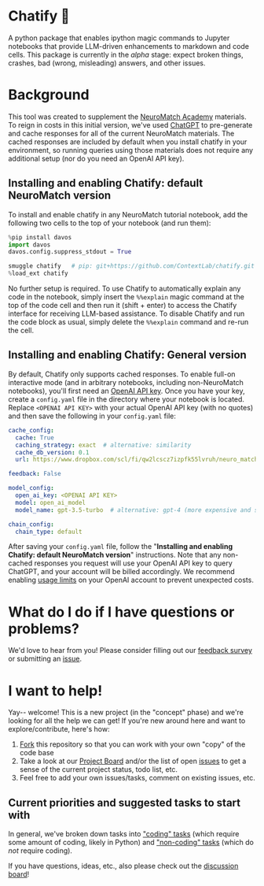 # Chatify 🤖

A python package that enables ipython magic commands to Jupyter notebooks that provide LLM-driven enhancements to markdown and code cells.  This package is currently in the *alpha* stage: expect broken things, crashes, bad (wrong, misleading) answers, and other issues.

# Background

This tool was created to supplement the [NeuroMatch Academy](https://compneuro.neuromatch.io/tutorials/intro.html) materials.  To reign in costs in this initial version, we've used [ChatGPT](https://chat.openai.com/chat) to pre-generate and cache responses for all of the current NeuroMatch materials.  The cached responses are included by default when you install chatify in your environment, so running queries using those materials does not require any additional setup (nor do you need an OpenAI API key).

## Installing and enabling Chatify: default NeuroMatch version
To install and enable chatify in any NeuroMatch tutorial notebook, add the following two cells to the top of your notebook (and run them):

```python
%pip install davos
import davos
davos.config.suppress_stdout = True
```

```python
smuggle chatify   # pip: git+https://github.com/ContextLab/chatify.git
%load_ext chatify
```

No further setup is required.  To use Chatify to automatically explain any code in the notebook, simply insert the `%%explain` magic command at the top of the code cell and then run it (shift + enter) to access the Chatify interface for receiving LLM-based assistance.  To disable Chatify and run the code block as usual, simply delete the `%%explain` command and re-run the cell.

## Installing and enabling Chatify: General version

By default, Chatify only supports cached responses.  To enable full-on interactive mode (and in arbitrary notebooks, including non-NeuroMatch notebooks), you'll first need an [OpenAI API key](https://help.openai.com/en/collections/3675940-getting-started-with-openai-api).  Once you have your key, create a `config.yaml` file in the directory where your
notebook is located.  Replace `<OPENAI API KEY>` with your actual OpenAI API key (with no quotes) and then save the following in your `config.yaml` file:

```yaml
cache_config:
  cache: True
  caching_strategy: exact  # alternative: similarity
  cache_db_version: 0.1
  url: https://www.dropbox.com/scl/fi/qw2lcscz7izpfk55lvruh/neuro_match_llm_cache_0.1.txt?rlkey=k7sfksk5x0x02t1rh3qxrc4ay&dl=1

feedback: False

model_config:
  open_ai_key: <OPENAI API KEY>
  model: open_ai_model
  model_name: gpt-3.5-turbo  # alternative: gpt-4 (more expensive and slower, but higher-quality responses)

chain_config:
  chain_type: default
```

After saving your `config.yaml` file, follow the "**Installing and enabling Chatify: default NeuroMatch version**" instructions.  Note that any non-cached responses you request will use your OpenAI API key to query ChatGPT, and your account will be billed accordingly.  We recommend enabling [usage limits](https://platform.openai.com/account/billing/limits) on your OpenAI account to prevent unexpected costs.


# What do I do if I have questions or problems?

We'd love to hear from you!  Please consider filling out our [feedback survey](https://forms.gle/V9ZGssyukjmFR9bk7) or submitting an [issue](https://github.com/ContextLab/chatify/issues).


# I want to help!

Yay-- welcome!  This is a new project (in the "concept" phase) and we're looking for all the help we can get!  If you're new around here and want to explore/contribute, here's how:

1. [Fork](https://github.com/ContextLab/chatify/fork) this repository so that you can work with your own "copy" of the code base
2. Take a look at our [Project Board](https://github.com/orgs/ContextLab/projects/3) and/or the list of open [issues](https://github.com/ContextLab/chatify/issues) to get a sense of the current project status, todo list, etc.
3. Feel free to add your own issues/tasks, comment on existing issues, etc.

## Current priorities and suggested tasks to start with

In general, we've broken down tasks into ["coding" tasks](https://github.com/ContextLab/chatify/labels/coding%20required) (which require some amount of coding, likely in Python) and ["non-coding" tasks](https://github.com/ContextLab/chatify/labels/non-coding) (which do *not* require coding).

If you have questions, ideas, etc., also please check out the [discussion board](https://github.com/ContextLab/chatify/discussions)!
